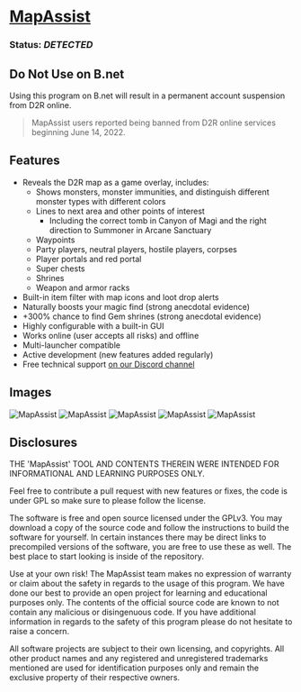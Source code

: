 # [MapAssist](https://mapassist.github.io)

### Status: _DETECTED_
## Do Not Use on B.net

Using this program on B.net will result in a permanent account suspension from D2R online.

> MapAssist users reported being banned from D2R online services beginning June 14, 2022.

## Features

- Reveals the D2R map as a game overlay, includes:
  - Shows monsters, monster immunities, and distinguish different monster types with different colors
  - Lines to next area and other points of interest
    - Including the correct tomb in Canyon of Magi and the right direction to Summoner in Arcane Sanctuary
  - Waypoints
  - Party players, neutral players, hostile players, corpses
  - Player portals and red portal
  - Super chests
  - Shrines
  - Weapon and armor racks
- Built-in item filter with map icons and loot drop alerts
- Naturally boosts your magic find (strong anecdotal evidence)
- +300% chance to find Gem shrines (strong anecdotal evidence)
- Highly configurable with a built-in GUI
- Works online (user accepts all risks) and offline
- Multi-launcher compatible
- Active development (new features added regularly)
- Free technical support [on our Discord channel](https://discord.gg/uBftrtBE4j)

## Images

![MapAssist](https://user-images.githubusercontent.com/1294559/151440355-6cfd64d5-94e0-4942-b144-9224e16d15c6.png)
![MapAssist](https://user-images.githubusercontent.com/1294559/151440400-4c887af4-ca89-46cf-893b-9cdc8a1fcb5b.png)
![MapAssist](https://user-images.githubusercontent.com/1294559/151440395-baecf57f-d7bd-4cbe-b78f-201ce3e0f464.png)
![MapAssist](https://user-images.githubusercontent.com/1294559/151440410-452eada6-da24-458e-8c32-d86e18204642.png)
![MapAssist](https://user-images.githubusercontent.com/1294559/151440415-fe92d5b1-068d-4734-b355-f47cfa9931df.png)

## Disclosures

THE 'MapAssist' TOOL AND CONTENTS THEREIN WERE INTENDED FOR INFORMATIONAL AND LEARNING PURPOSES ONLY.

Feel free to contribute a pull request with new features or fixes, the code is under GPL so make sure to please follow the license.

The software is free and open source licensed under the GPLv3. You may download a copy of the source code and follow the instructions to build the software for yourself. In certain instances there may be direct links to precompiled versions of the software, you are free to use these as well. The best place to start looking is inside of the repository.

Use at your own risk! The MapAssist team makes no expression of warranty or claim about the safety in regards to the usage of this program. We have done our best to provide an open project for learning and educational purposes only. The contents of the official source code are known to not contain any malicious or disingenuous code. If you have additional information in regards to the safety of this program please do not hesitate to raise a concern.

All software projects are subject to their own licensing, and copyrights. All other product names and any registered and unregistered trademarks mentioned are used for identification purposes only and remain the exclusive property of their respective owners.
